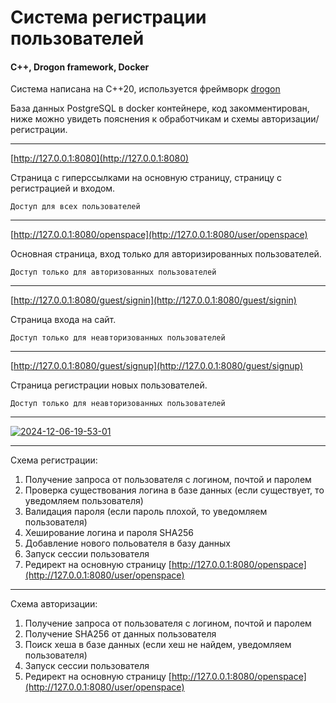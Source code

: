 # Система регистрации пользователей
#### C++, Drogon framework, Docker

Система написана на C++20, используется фреймворк [drogon](https://github.com/drogonframework/drogon/)

База данных PostgreSQL в docker контейнере, код закомментирован,<br>
ниже можно увидеть пояснения к обработчикам и схемы авторизации/регистрации.

***

[http://127.0.0.1:8080](http://127.0.0.1:8080) 

Страница с гиперссылками на основную страницу, страницу с регистрацией и входом.

`Доступ для всех пользователей`

***

[http://127.0.0.1:8080/openspace](http://127.0.0.1:8080/user/openspace)

Основная страница, вход только для авторизированных пользователей.

`Доступ только для авторизованных пользователей`

***

[http://127.0.0.1:8080/guest/signin](http://127.0.0.1:8080/guest/signin)

Страница входа на сайт.

`Доступ только для неавторизованных пользователей`

***

[http://127.0.0.1:8080/guest/signup](http://127.0.0.1:8080/guest/signup)

Страница регистрации новых пользователей.

`Доступ только для неавторизованных пользователей`

***

<a href="https://ibb.co/HPwh3s1"><img src="https://i.ibb.co/dpCmxq1/2024-12-06-19-53-01.png" alt="2024-12-06-19-53-01" border="0"></a>

***

Схема регистрации:
1) Получение запроса от пользователя с логином, почтой и паролем
2) Проверка существования логина в базе данных (если существует, то уведомляем пользователя)
3) Валидация пароля (если пароль плохой, то уведомляем пользователя)
4) Хеширование логина и пароля SHA256
5) Добавление нового польователя в базу данных
6) Запуск сессии пользователя
7) Редирект на основную страницу [http://127.0.0.1:8080/openspace](http://127.0.0.1:8080/user/openspace)

***

Схема авторизации:
1) Получение запроса от пользователя с логином, почтой и паролем
2) Получение SHA256 от данных пользователя
3) Поиск хеша в базе данных (если хеш не найдем, уведомляем пользователя)
4) Запуск сессии пользователя
5) Редирект на основную страницу [http://127.0.0.1:8080/openspace](http://127.0.0.1:8080/user/openspace)

